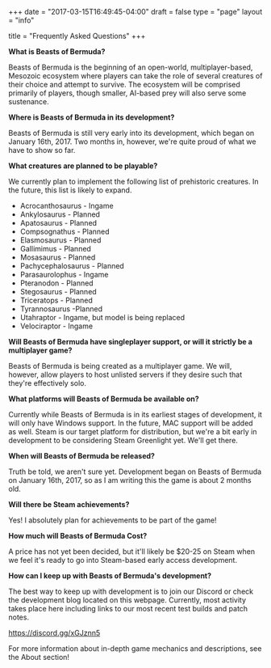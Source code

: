 +++
date = "2017-03-15T16:49:45-04:00"
draft = false
type = "page"
layout = "info"

title = "Frequently Asked Questions"
+++

**What is Beasts of Bermuda?**

Beasts of Bermuda is the beginning of an open-world, multiplayer-based, Mesozoic ecosystem where players can take the role of several creatures of their choice and attempt to survive.  The ecosystem will be comprised primarily of players, though smaller, AI-based prey will also serve some sustenance.  

**Where is Beasts of Bermuda in its development?**

Beasts of Bermuda is still very early into its development, which began on January 16th, 2017.  Two months in, however, we're quite proud of what we have to show so far.  

**What creatures are planned to be playable?**

We currently plan to implement the following list of prehistoric creatures.  In the future, this list is likely to expand.

* Acrocanthosaurus - Ingame
* Ankylosaurus - Planned
* Apatosaurus - Planned
* Compsognathus - Planned
* Elasmosaurus - Planned
* Gallimimus - Planned
* Mosasaurus - Planned
* Pachycephalosaurus - Planned
* Parasaurolophus - Ingame
* Pteranodon - Planned
* Stegosaurus - Planned
* Triceratops - Planned
* Tyrannosaurus -Planned
* Utahraptor - Ingame, but model is being replaced
* Velociraptor - Ingame

**Will Beasts of Bermuda have singleplayer support, or will it strictly be a multiplayer game?**

Beasts of Bermuda is being created as a multiplayer game.  We will, however, allow players to host unlisted servers if they desire such that they're effectively solo.

**What platforms will Beasts of Bermuda be available on?**

Currently while Beasts of Bermuda is in its earliest stages of development, it will only have Windows support.  In the future, MAC support will be added as well.  Steam is our target platform for distribution, but we're a bit early in development to be considering Steam Greenlight yet.  We'll get there.

**When will Beasts of Bermuda be released?**

Truth be told, we aren't sure yet.  Development began on Beasts of Bermuda on January 16th, 2017, so as I am writing this the game is about 2 months old.  

**Will there be Steam achievements?**

Yes!  I absolutely plan for achievements to be part of the game!

**How much will Beasts of Bermuda Cost?**

A price has not yet been decided, but it'll likely be $20-25 on Steam when we feel it's ready to go into Steam-based early access development.

**How can I keep up with Beasts of Bermuda's development?**

The best way to keep up with development is to join our Discord or check the development blog located on this webpage.  Currently, most activity takes place here including links to our most recent test builds and patch notes.

https://discord.gg/xGJznn5

For more information about in-depth game mechanics and descriptions, see the About section!
















